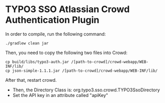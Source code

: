 # TYPO3 SSO Atlassian Crowd Authentication Plugin

In order to compile, run the following command:

`
./gradlew clean jar
`

Then, you need to copy the following two files into Crowd:

```
cp build/libs/typo3-auth.jar /[path-to-crowd]/crowd-webapp/WEB-INF/lib/
cp json-simple-1.1.1.jar /[path-to-crowd]/crowd-webapp/WEB-INF/lib/
```

After that, restart crowd.

* Then, the Directory Class is: org.typo3.sso.crowd.TYPO3SsoDirectory
* Set the API key in an attribute called "apiKey"
